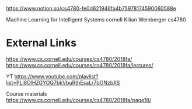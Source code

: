 
https://www.notion.so/cs4780-fe0d621946fa4b75978174590060588e


Machine Learning for Intelligent Systems
cornell
Kilian Weinberger
cs4780


# External Links

https://www.cs.cornell.edu/courses/cs4780/2018fa/
https://www.cs.cornell.edu/courses/cs4780/2018fa/lectures/

YT
https://www.youtube.com/playlist?list=PLl8OlHZGYOQ7bkVbuRthEsaLr7bONzbXS

Course materials
https://www.cs.cornell.edu/courses/cs4780/2018fa/page18/